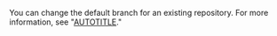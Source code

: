 You can change the default branch for an existing repository. For more information, see "[AUTOTITLE](/repositories/configuring-branches-and-merges-in-your-repository/managing-branches-in-your-repository/changing-the-default-branch)."

